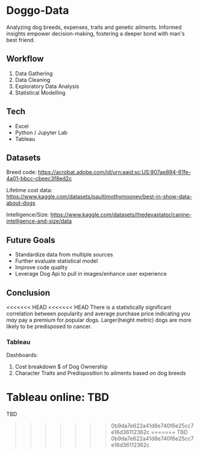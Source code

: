 # Doggo-Data

Analyzing dog breeds, expenses, traits and genetic ailments. Informed insights empower decision-making, fostering a deeper bond with man\'s best friend.


## Workflow

1. Data Gathering 
1. Data Cleaning
1. Exploratory Data Analysis
1. Statistical Modelling

## Tech

- Excel
- Python /  Jupyter Lab
- Tableau

## Datasets

Breed code: https://acrobat.adobe.com/id/urn:aaid:sc:US:907ae894-61fe-4a01-bbcc-cbeec3f8ed2c

Lifetime cost data: https://www.kaggle.com/datasets/paultimothymooney/best-in-show-data-about-dogs

Intelligence/Size: https://www.kaggle.com/datasets/thedevastator/canine-intelligence-and-size/data

## Future Goals

- Standardize data from multiple sources
- Further evaluate statistical model
- Improve code quality
- Leverage Dog Api to pull in images/enhance user experience

## Conclusion

<<<<<<< HEAD
<<<<<<< HEAD
There is a statistically significant correlation between popularity and average purchase price indicating you _may_ pay a premium for popular dogs.
Larger(height metric) dogs are more likely to be predisposed to cancer.

### Tableau

Dashboards:

1. Cost breakdown $ of Dog Ownership
2. Character Traits and Predisposition to ailments based on dog breeds
   
Tableau online: TBD
=======
TBD
>>>>>>> 0b9da7e622a41d8e740f6e25cc7e16d36112362c
=======
TBD
>>>>>>> 0b9da7e622a41d8e740f6e25cc7e16d36112362c
